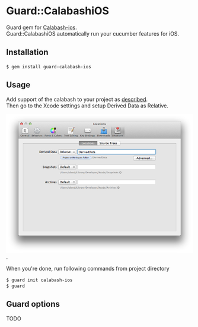 # Guard::CalabashiOS

Guard gem for [Calabash-ios](https://github.com/calabash/calabash-ios).    
Guard::CalabashiOS automatically run your cucumber features for iOS.    

## Installation

    $ gem install guard-calabash-ios

## Usage

Add support of the calabash to your project
as [described](https://github.com/calabash/calabash-ios/wiki/01-Getting-started-guide).    
Then go to the Xcode settings and setup Derived Data as Relative.

![Xcode locations](https://github.com/AlexDenisov/guard-frank/blob/master/locations.png?raw=true).

When you're done, run following commands from project directory

    $ guard init calabash-ios
    $ guard

## Guard options

TODO

